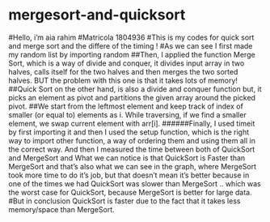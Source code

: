 # mergesort-and-quicksort
#Hello, i’m aia rahim 
#Matricola 1804936
#This is my codes for quick sort and merge sort and the differe of the timing ! 
#As we can see I first made my random list by importing random 
##Then, I applied the function Merge Sort, which is a way of divide and conquer, it divides input array in two halves, calls itself for the two halves and then merges the two sorted halves. BUT the problem with this one is that it takes lots of memory!
##Quick Sort on the other hand, is also a divide and conquer function but, it picks an element as pivot and partitions the given array around the picked pivot.
##We start from the leftmost element and keep track of index of smaller (or equal to) elements as i. While traversing, if we find a smaller element, we swap current element with arr[i].
######Finally, I used timeit by first importing it and then I used the setup function, which is the right way to import other function, a way of ordering them and using them all in the correct way. And then I measured the time between both of QuickSort and MergeSort and What we can notice is that QuickSort is Faster than MergeSort and that’s also what we can see in the graph, where MergeSort took more time to do it’s job, but that doesn’t mean it’s better because in one of the times we had QuickSort was slower than MergeSort .. which was the worst case for QuickSort, because MergeSort is better for large data.
#But in conclusion QuickSort is faster due to the fact that it takes less memory/space than MergeSort.
